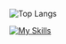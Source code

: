 ![Top Langs](https://github-readme-stats.vercel.app/api/top-langs/?username=gilanhaq&layout=compact&theme=holi&langs_count=2&count_weight=0.5)

[![My Skills](https://skillicons.dev/icons?i=flutter,kotlin,androidstudio&theme=dark)](https://skillicons.dev)
